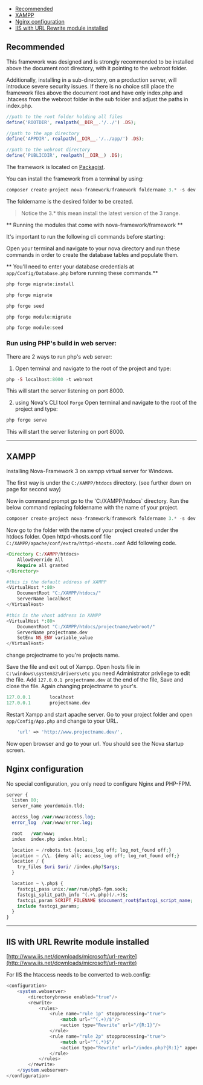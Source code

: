 - [Recommended](#recommended)
- [XAMPP](#xampp)
- [Nginx configuration](#nginx-configuration)
- [IIS with URL Rewrite module installed](#iis-with-url-rewrite-module-installed)

<a name='recommended'></a>
## Recommended
This framework was designed and is strongly recommended to be installed above the document root directory, with it pointing to the webroot folder.

Additionally, installing in a sub-directory, on a production server, will introduce severe security issues. If there is no choice still place the framework files above the document root and have only index.php and .htacess from the webroot folder in the sub folder and adjust the paths in index.php.

```php
//path to the root folder holding all files
define('ROOTDIR', realpath(__DIR__.'/../') .DS);

//path to the app directory
define('APPDIR', realpath(__DIR__.'/../app/') .DS);

//path to the webroot directory
define('PUBLICDIR', realpath(__DIR__) .DS);
```

The framework is located on [Packagist](https://packagist.org/packages/nova-framework/framework).

You can install the framework from a terminal by using:

```php
composer create-project nova-framework/framework foldername 3.* -s dev
```

The foldername is the desired folder to be created.

> Notice the 3.* this mean install the latest version of the 3 range.

** Running the modules that come with nova-framework/framework **

It's important to run the following cli commands before starting:

Open your terminal and navigate to your nova directory and run these commands in order to create the database tables and populate them.

** You'll need to enter your database credentials at `app/Config/Database.php` before running these commands.**

```php
php forge migrate:install

php forge migrate

php forge seed

php forge module:migrate

php forge module:seed
```

### Run using PHP's build in web server:

There are 2 ways to run php's web server:

1) Open terminal and navigate to the root of the project and type:

```php
php -S localhost:8000 -t webroot
```

This will start the server listening on port 8000.

2) using Nova's CLI tool `Forge` Open terminal and navigate to the root of the project and type:

```php
php forge serve
```

This will start the server listening on port 8000.


---
<a name='xampp'></a>
## XAMPP

Installing Nova-Framework 3 on xampp virtual server for Windows.

The first way is under the `C:/XAMPP/htdocs` directory. (see further down on page for second way)

Now in command prompt go to the 'C:/XAMPP/htdocs` directory.
Run the below command replacing foldername with the name of your project.

```php
composer create-project nova-framework/framework foldername 3.* -s dev
```

Now go to the folder with the name of your project created under the htdocs folder.
Open httpd-vhosts.conf file `C:/XAMPP/apache/conf/extra/httpd-vhosts.conf` Add following code.

```php
<Directory C:/XAMPP/htdocs>
    AllowOverride All
    Require all granted
</Directory>

#this is the default address of XAMPP
<VirtualHost *:80>
    DocumentRoot "C:/XAMPP/htdocs/"
    ServerName localhost
</VirtualHost>

#this is the vhost address in XAMPP
<VirtualHost *:80>
    DocumentRoot "C:/XAMPP/htdocs/projectname/webroot/"
    ServerName projectname.dev
    SetEnv NS_ENV variable_value
</VirtualHost>
```

change projectname to you're projects name.

Save the file and exit out of Xampp.
Open hosts file in `C:\windows\system32\drivers\etc` you need Administrator privilege to edit the file.
Add `127.0.0.1 projectname.dev` at the end of the file, Save and close the file. Again changing projectname to your's.

```php
127.0.0.1       localhost
127.0.0.1       projectname.dev
```

Restart Xampp and start apache server.
Go to your project folder and open `app/Config/App.php` and change to your URL.

```php
    'url' => 'http://www.projectname.dev/',
```

Now open browser and go to your url. You should see the Nova startup screen.


<a name='nginx-configuration'></a>
## Nginx configuration

No special configuration, you only need to configure Nginx and PHP-FPM.

```php
server {
  listen 80;
  server_name yourdomain.tld;

  access_log /var/www/access.log;
  error_log  /var/www/error.log;

  root   /var/www;
  index  index.php index.html;

  location = /robots.txt {access_log off; log_not_found off;}
  location ~ /\\. {deny all; access_log off; log_not_found off;}
  location / {
    try_files $uri $uri/ /index.php?$args;
  }

  location ~ \.php$ {
    fastcgi_pass unix:/var/run/php5-fpm.sock;
    fastcgi_split_path_info ^(.+\.php)(/.+)$;
    fastcgi_param SCRIPT_FILENAME $document_root$fastcgi_script_name;
    include fastcgi_params;
  }
}
```

---
<a name='iis-with-url-rewrite-module-installed'></a>
## IIS with URL Rewrite module installed

[http://www.iis.net/downloads/microsoft/url-rewrite](http://www.iis.net/downloads/microsoft/url-rewrite)

For IIS the htaccess needs to be converted to web.config:

```php
<configuration>
    <system.webserver>
        <directorybrowse enabled="true"/>
        <rewrite>
            <rules>
                <rule name="rule 1p" stopprocessing="true">
                    <match url="^(.+)/$"/>
                    <action type="Rewrite" url="/{R:1}"/>
                </rule>
                <rule name="rule 2p" stopprocessing="true">
                    <match url="^(.*)$"/
                    <action type="Rewrite" url="/index.php?{R:1}" appendquerystring="true"/>
                </rule>
            </rules>
        </rewrite>
    </system.webserver>
</configuration>
```
